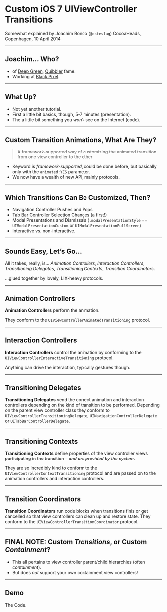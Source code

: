 # Custom iOS 7 UIViewController Transitions
Somewhat explained by
Joachim Bondo (`@osteslag`)
CocoaHeads, Copenhagen, 10 April 2014

---

## Joachim… Who?

- of [Deep Green](https://itunes.apple.com/app/deep-green-chess/id299471086?mt=8), [Quibbler](https://itunes.apple.com/app/quibbler-crossword-game/id636901988?mt=8) fame.
- Working at [Black Pixel](http://blackpixel.com).

---

## What Up?

- Not yet another tutorial.
- First a little bit basics, though, 5-7 minutes (presentation).
- The a little bit something you *won’t* see on the Internet (code).

---

## Custom Transition Animations, What Are They?

> A framework-supported way of customizing the animated transition from one view controller to the other

- Keyword is *framework-supported*, could be done before, but basically only with the `animated:YES` parameter.
- We now have a wealth of new API, mainly protocols.

---

## Which Transitions Can Be Customized, Then?

- Navigation Controller Pushes and Pops
- Tab Bar Controller Selection Changes (a first!)
- Modal Presentations and Dismissals (`.modalPresentationStyle` == `UIModalPresentationCustom` or `UIModalPresentationFullScreen`)
- Interactive vs. non-interactive.

---

## Sounds Easy, Let’s Go…

All it takes, really, is… *Animation Controllers*, *Interaction Controllers*, *Transitioning Delegates*, *Transitioning Contexts*, *Transition Coordinators*.

…glued together by lovely, LIX-heavy protocols.

---

## Animation Controllers

**Animation Controllers** perform the animation. 

They conform to the `UIViewControllerAnimatedTransitioning` protocol.

---

## Interaction Controllers

**Interaction Controllers** control the animation by conforming to the `UIViewControllerInteractiveTransitioning` protocol.

Anything can drive the interaction, typically gestures though.

---

## Transitioning Delegates

**Transitioning Delegates** vend the correct animation and interaction controllers depending on the kind of transition to be performed. Depending on the parent view controller class they conform to `UIViewControllerTransitioningDelegate`, `UINavigationControllerDelegate` or `UITabBarControllerDelegate`.

---

## Transitioning Contexts

**Transitioning Contexts** define properties of the view controller views participating in the transition – *and are provided by the system*.

They are so incredibly kind to conform to the `UIViewControllerContextTransitioning` protocol and are passed on to the animation controllers and interaction controllers.

---

## Transition Coordinators

**Transition Coordinators** run code blocks when transitions finis or get cancelled so that view controllers can clean up and restore state. They conform to the `UIViewControllerTransitionCoordinator` protocol.

---

## FINAL NOTE: Custom *Transitions*, or Custom *Containment*?

- This all pertains to view controller parent/child hierarchies (often *containment*).
- But does *not* support your own containment view controllers!

---

## Demo

The Code.